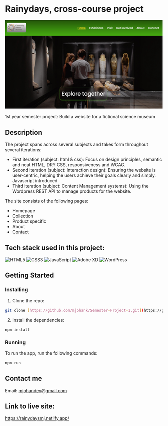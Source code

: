
# Rainydays, cross-course project

[![Rainydays Homepage Screenshot](https://github.com/mjohank/Semester-Project-1/blob/main/resources/images/CSM-frontpage.jpg)]([https://soft-semifreddo-1d8f68.netlify.app/](https://rainydaysmj.netlify.app/))

1st year semester project: Build a website for a fictional science museum

## Description

The project spans across several subjects and takes form throughout several iterations:

- First iteration (subject: html & css): Focus on design principles, semantic and neat HTML, DRY CSS, responsiveness and WCAG.
- Second iteration (subject: Interaction design): Ensuring the website is user-centric, helping the users achieve their goals clearly and simply. Javascript introduced
- Third iteration (subject: Content Management systems): Using the Wordpress REST API to manage products for the website.

The site consists of the following pages:

- Homepage
- Collection
- Product specific
- About
- Contact

## Tech stack used in this project:

![HTML5](https://img.shields.io/badge/HTML5-E34F26?style=for-the-badge&logo=html5&logoColor=white) ![CSS3](https://img.shields.io/badge/CSS3-1572B6?style=for-the-badge&logo=css3&logoColor=white) ![JavaScript](https://img.shields.io/badge/JavaScript-F7DF1E?style=for-the-badge&logo=javascript&logoColor=black) ![Adobe XD](https://img.shields.io/badge/Adobe%20XD-470137?style=for-the-badge&logo=Adobe%20XD&logoColor=#FF61F6) ![WordPress](https://img.shields.io/badge/WordPress-21759B?style=for-the-badge&logo=wordpress&logoColor=white)



## Getting Started

### Installing

1. Clone the repo:

```bash
git clone [https://github.com/mjohank/Semester-Project-1.git](https://github.com/Noroff-FEU-Assignments/cross-course-project-mjohank.git)
```

2. Install the dependencies:

```
npm install
```

### Running

To run the app, run the following commands:

```bash
npm run
```

## Contact me

Email: [mjohandev@gmail.com](mailto:mjohandev@gmail.com)



## Link to live site:

https://rainydaysmj.netlify.app/

